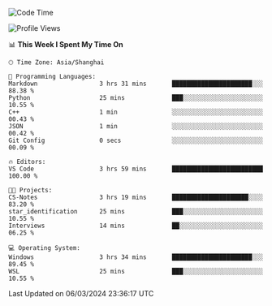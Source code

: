 <!--START_SECTION:waka-->
![Code Time](http://img.shields.io/badge/Code%20Time-1%2C522%20hrs%2050%20mins-blue)

![Profile Views](http://img.shields.io/badge/Profile%20Views-0-blue)

📊 **This Week I Spent My Time On** 

```text
🕑︎ Time Zone: Asia/Shanghai

💬 Programming Languages: 
Markdown                 3 hrs 31 mins       ██████████████████████░░░   88.38 % 
Python                   25 mins             ███░░░░░░░░░░░░░░░░░░░░░░   10.55 % 
C++                      1 min               ░░░░░░░░░░░░░░░░░░░░░░░░░   00.43 % 
JSON                     1 min               ░░░░░░░░░░░░░░░░░░░░░░░░░   00.42 % 
Git Config               0 secs              ░░░░░░░░░░░░░░░░░░░░░░░░░   00.09 % 

🔥 Editors: 
VS Code                  3 hrs 59 mins       █████████████████████████   100.00 % 

🐱‍💻 Projects: 
CS-Notes                 3 hrs 19 mins       █████████████████████░░░░   83.20 % 
star_identification      25 mins             ███░░░░░░░░░░░░░░░░░░░░░░   10.55 % 
Interviews               14 mins             ██░░░░░░░░░░░░░░░░░░░░░░░   06.25 % 

💻 Operating System: 
Windows                  3 hrs 34 mins       ██████████████████████░░░   89.45 % 
WSL                      25 mins             ███░░░░░░░░░░░░░░░░░░░░░░   10.55 % 
```


 Last Updated on 06/03/2024 23:36:17 UTC
<!--END_SECTION:waka-->
